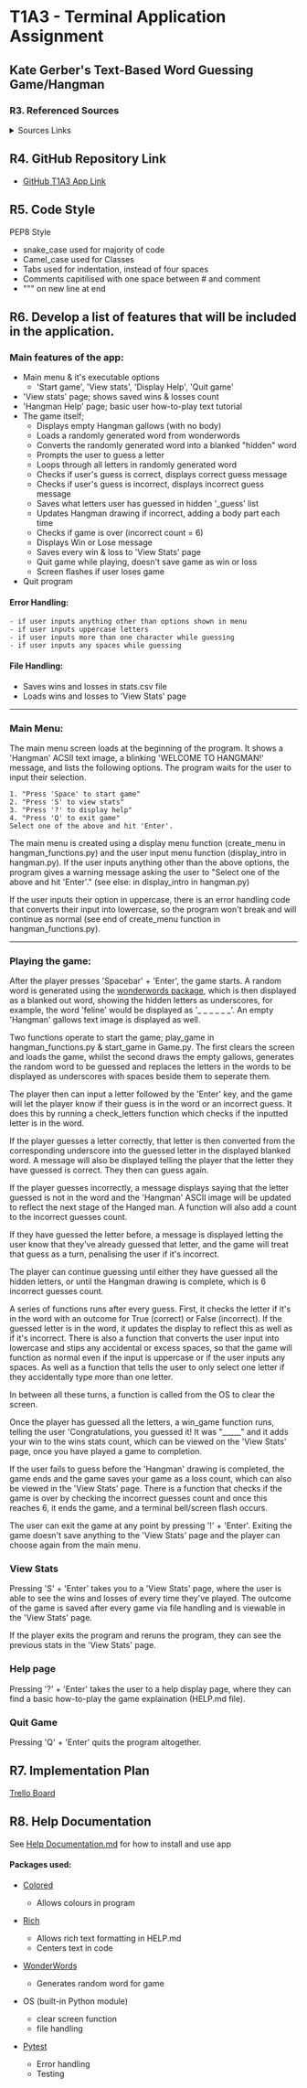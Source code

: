 # T1A3 - Terminal Application Assignment
## Kate Gerber's Text-Based Word Guessing Game/Hangman

### R3. Referenced Sources
<details>
<summary>Sources Links</summary>

- [Hangman image](https://www.google.com/search?sca_esv=f807be754d1cd3a2&q=hangman&tbm=isch&source=lnms&sa=X&sqi=2&ved=2ahUKEwih9L3pmuiFAxV1T2wGHUMWBMQQ0pQJegQICRAB&biw=1248&bih=662&dpr=2#imgrc=ecE6rYqZmYlRfM)
- [Image to ASCII Art converter](https://www.asciiart.eu/image-to-ascii?fbclid=IwZXh0bgNhZW0CMTAAAR08yyg_svulntnc3UI1XGw2Wuea9jSeOVbfEflhgXi45hgDOFl291kq2kU_aem_AYbxnqkTaRass8EeeWkuXmK7GzCK-6BE5pAZXviP1cAcJ4KOZkJbZhByOkrExaD7ADyerPMrMyRvi4z_Nrka2rEt)
- [Strip code](https://www.w3schools.com/python/ref_string_strip.asp)
- [wonderwords](https://pypi.org/project/wonderwords/)
- [Pytest](https://semaphoreci.com/community/tutorials/testing-python-applications-with-pytest?fbclid=IwZXh0bgNhZW0CMTAAAR0R5irQ4ivfQU9jiogdVaP1VLqV8zg-dSEs9-kYAQsykKWJ6BQYcn16IJo_aem_AYbatc_krk9xhKD0S8a02RKU8GCWbZlcF2zQ0kljdqGmdtt0QFVlcm85t2tK5oYdz2QvPmBrRlCDBfIQq7VcJjuX)
- [Rich](https://github.com/Textualize/rich)
- [Colored](https://dslackw.gitlab.io/colored/)

</details>

## R4. GitHub Repository Link
- [GitHub T1A3 App Link](https://github.com/k8-g/T1A3-App)

## R5. Code Style
PEP8 Style
- snake_case used for majority of code
- Camel_case used for Classes
- Tabs used for indentation, instead of four spaces
- Comments capitilised with one space between # and comment
- """ on new line at end

## R6. Develop a list of features that will be included in the application. 

### Main features of the app:
- Main menu & it's executable options
    - 'Start game', 'View stats', 'Display Help', 'Quit game'
- 'View stats' page; shows saved wins & losses count
- 'Hangman Help' page; basic user how-to-play text tutorial
- The game itself; 
    - Displays empty Hangman gallows (with no body)
    - Loads a randomly generated word from wonderwords
    - Converts the randomly generated word into a blanked "hidden" word
    - Prompts the user to guess a letter
    - Loops through all letters in randomly generated word
    - Checks if user's guess is correct, displays correct guess message 
    - Checks if user's guess is incorrect, displays incorrect guess message
    - Saves what letters user has guessed in hidden '_guess' list
    - Updates Hangman drawing if incorrect, adding a body part each time
    - Checks if game is over (incorrect count = 6)
    - Displays Win or Lose message
    - Saves every win & loss to 'View Stats' page
    - Quit game while playing, doesn't save game as win or loss
    - Screen flashes if user loses game
- Quit program

#### Error Handling:

    - if user inputs anything other than options shown in menu
    - if user inputs uppercase letters
    - if user inputs more than one character while guessing
    - if user inputs any spaces while guessing

#### File Handling:
- Saves wins and losses in stats.csv  file
- Loads wins and losses to 'View Stats' page
___
### Main Menu: 

The main menu screen loads at the beginning of the program. It shows a 'Hangman' ACSII text image, a blinking 'WELCOME TO HANGMAN!' message, and lists the following options. The program waits for the user to input their selection.

    1. "Press 'Space' to start game"
    2. "Press 'S' to view stats"
    3. "Press '?' to display help"
    4. "Press 'Q' to exit game"
    Select one of the above and hit 'Enter'.

The main menu is created using a display menu function (create_menu in hangman_functions.py) and the user input menu function (display_intro in hangman.py). If the user inputs anything other than the above options, the program gives a warning message asking the user to "Select one of the above and hit 'Enter'." (see else: in display_intro in hangman.py)

If the user inputs their option in uppercase, there is an error handling code that converts their input into lowercase, so the program won't break and will continue as normal (see end of create_menu function in hangman_functions.py).
___
### Playing the game:

After the player presses 'Spacebar' + 'Enter', the game starts. A random word is generated using the [wonderwords package](https://pypi.org/project/wonderwords/), which is then displayed as a blanked out word, showing the hidden letters as underscores, for example, the word 'feline' would be displayed as '_ _ _ _ _ _'. An empty 'Hangman' gallows text image is displayed as well.

Two functions operate to start the game; play_game in hangman_functions.py & start_game in Game.py. The first clears the screen and loads the game, whilst the  second draws the empty gallows, generates the random word to be guessed and replaces the letters in the words to be displayed as underscores with spaces beside them to seperate them. 

The player then can input a letter followed by the 'Enter' key, and the game will let the player know if their guess is in the word or an incorrect guess. It does this by running a check_letters function which checks if the inputted letter is in the word. 

If the player guesses a letter correctly, that letter is then converted from the corresponding underscore into the guessed letter in the displayed blanked word. A message will also be displayed telling the player that the letter they have guessed is correct. They then can guess again.

If the player guesses incorrectly, a message displays saying that the letter guessed is not in the word and the 'Hangman' ASCII image will be updated to reflect the next stage of the Hanged man. A function will also add a count to the incorrect guesses count. 

If they have guessed the letter before, a message is displayed letting the user know that they've already guessed that letter, and the game will treat that guess as a turn, penalising the user if it's incorrect. 

The player can continue guessing until either they have guessed all the hidden letters, or until the Hangman drawing is complete, which is 6 incorrect guesses count.

A series of functions runs after every guess. First, it checks the letter if it's in the word with an outcome for True (correct) or False (incorrect). If the guessed letter is in the word, it updates the display to reflect this as well as if it's incorrect. There is also a function that converts the user input into lowercase and stips any accidental or excess spaces, so that the game will function as normal even if the input is uppercase or if the user inputs any spaces. As well as a function that tells the user to only select one letter if they accidentally type more than one letter.

In between all these turns, a function is called from the OS to clear the screen.

Once the player has guessed all the letters, a win_game function runs, telling the user 'Congratulations, you guessed it! It was "_____" and it adds your win to the wins stats count, which can be viewed on the 'View Stats' page, once you have played a game to completion.

If the user fails to guess before the 'Hangman' drawing is completed, the game ends and the game saves your game as a loss count, which can also be viewed in the 'View Stats' page. There is a function that checks if the game is over by checking the incorrect guesses count and once this reaches 6, it ends the game, and a terminal bell/screen flash occurs.

The user can exit the game at any point by pressing '!' + 'Enter'. Exiting the game doesn't save anything to the 'View Stats' page and the player can choose again from the main menu.

### View Stats
Pressing 'S' + 'Enter' takes you to a 'View Stats' page, where the user is able to see the wins and losses of every time they've played. The outcome of the game is saved after every game via file handling and is viewable in the 'View Stats' page. 

If the player exits the program and reruns the program, they can see the previous stats in the 'View Stats' page.

### Help page
Pressing '?' + 'Enter' takes the user to a help display page, where they can find a basic how-to-play the game explaination (HELP.md file).

### Quit Game
Pressing 'Q' + 'Enter' quits the program altogether.

## R7. Implementation Plan
[Trello Board](https://trello.com/invite/b/2KkDIwnm/ATTI8c7dcc244337075ee0527f62c31d103895FB879E/t1a3-terminal-application-assignment-checklist)

## R8. Help Documentation

See [Help Documentation.md](docs/Help%20Documentation.md) for how to install and use app


#### Packages used:
- [Colored](https://pypi.org/project/colored/)
    - Allows colours in program

- [Rich](https://github.com/Textualize/rich)
    - Allows rich text formatting in HELP.md
    - Centers text in code

- [WonderWords](https://pypi.org/project/wonderwords/)
    - Generates random word for game

- OS (built-in Python module)
    - clear screen function
    - file handling

- [Pytest](https://docs.pytest.org/en/stable/)
    - Error handling
    - Testing

